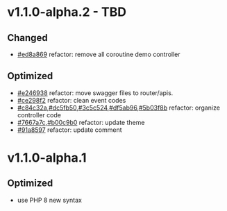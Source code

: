 # v1.1.0-alpha.2 - TBD

## Changed

- [#ed8a869](https://github.com/hunzhiwange/queryphp/commit/ed8a869) refactor: remove all coroutine demo controller

## Optimized

- [#e246938](https://github.com/hunzhiwange/queryphp/commit/e246938) refactor: move swagger files to router/apis.
- [#ce298f2](https://github.com/hunzhiwange/queryphp/commit/ce298f2) refactor: clean event codes
- [#c84c32a](https://github.com/hunzhiwange/queryphp/commit/c84c32a),[#dc5fb50](https://github.com/hunzhiwange/queryphp/commit/dc5fb50),[#3c5c524](https://github.com/hunzhiwange/queryphp/commit/3c5c524),[#df5ab96](https://github.com/hunzhiwange/queryphp/commit/df5ab96),[#5b03f8b](https://github.com/hunzhiwange/queryphp/commit/5b03f8b) refactor: organize controller code
- [#7667a7c](https://github.com/hunzhiwange/queryphp/commit/7667a7c),[#b00c9b0](https://github.com/hunzhiwange/queryphp/commit/b00c9b0) refactor: update theme
- [#91a8597](https://github.com/hunzhiwange/queryphp/commit/7667a7c) refactor: update comment

# v1.1.0-alpha.1

## Optimized

- use PHP 8 new syntax